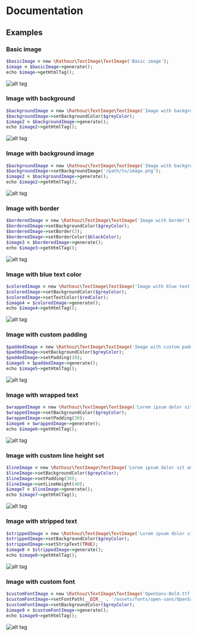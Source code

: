 Documentation
======

## Examples ##

### Basic image ###

```ruby
$basicImage = new \Rathouz\TextImage\TextImage('Basic image');
$image = $basicImage->generate();
echo $image->getHtmlTag();
```

![alt tag](https://raw.githubusercontent.com/rathouz/text-image/master/examples/assets/images/image1.png)

### Image with background ###

```ruby
$backgroundImage = new \Rathouz\TextImage\TextImage('Image with background');
$backgroundImage->setBackgroundColor($greyColor);
$image2 = $backgroundImage->generate();
echo $image2->getHtmlTag();
```

![alt tag](https://raw.githubusercontent.com/rathouz/text-image/master/examples/assets/images/image2.png)

### Image with background image ###

```ruby
$backgroundImage = new \Rathouz\TextImage\TextImage('Image with background');
$backgroundImage->setBackgroundImage('/path/to/image.png');
$image2 = $backgroundImage->generate();
echo $image2->getHtmlTag();
```

![alt tag](https://raw.githubusercontent.com/rathouz/text-image/master/examples/assets/images/image2.png)

### Image with border ###

```ruby
$borderedImage = new \Rathouz\TextImage\TextImage('Image with border');
$borderedImage->setBackgroundColor($greyColor);
$borderedImage->setBorder(3);
$borderedImage->setBorderColor($blackColor);
$image3 = $borderedImage->generate();
echo $image3->getHtmlTag();
```

![alt tag](https://raw.githubusercontent.com/rathouz/text-image/master/examples/assets/images/image3.png)

### Image with blue text color ###

```ruby
$coloredImage = new \Rathouz\TextImage\TextImage('Image with blue text color');
$coloredImage->setBackgroundColor($greyColor);
$coloredImage->setTextColor($redColor);
$image4 = $coloredImage->generate();
echo $image4->getHtmlTag();
```

![alt tag](https://raw.githubusercontent.com/rathouz/text-image/master/examples/assets/images/image4.png)

### Image with custom padding ###

```ruby
$paddedImage = new \Rathouz\TextImage\TextImage('Image with custom padding');
$paddedImage->setBackgroundColor($greyColor);
$paddedImage->setPadding(30);
$image5 = $paddedImage->generate();
echo $image5->getHtmlTag();
```

![alt tag](https://raw.githubusercontent.com/rathouz/text-image/master/examples/assets/images/image5.png)

### Image with wrapped text ###

```ruby
$wrappedImage = new \Rathouz\TextImage\TextImage('Lorem ipsum dolor sit amet, consectetur adipiscing elit. Maecenas ac eros finibus, pretium erat non, fermentum leo. Curabitur hendrerit lobortis risus.');
$wrappedImage->setBackgroundColor($greyColor);
$wrappedImage->setPadding(30);
$image6 = $wrappedImage->generate();
echo $image6->getHtmlTag();
```

![alt tag](https://raw.githubusercontent.com/rathouz/text-image/master/examples/assets/images/image6.png)

### Image with custom line height set ###

```ruby
$lineImage = new \Rathouz\TextImage\TextImage('Lorem ipsum dolor sit amet, consectetur adipiscing elit. Maecenas ac eros finibus, pretium erat non, fermentum leo. Curabitur hendrerit lobortis risus.');
$lineImage->setBackgroundColor($greyColor);
$lineImage->setPadding(30);
$lineImage->setLineHeight(40);
$image7 = $lineImage->generate();
echo $image7->getHtmlTag();
```

![alt tag](https://raw.githubusercontent.com/rathouz/text-image/master/examples/assets/images/image7.png)

### Image with stripped text ###

```ruby
$strippedImage = new \Rathouz\TextImage\TextImage('Lorem ipsum dolor sit amet, consectetur adipiscing elit. Maecenas ac eros finibus, pretium erat non, fermentum leo. Curabitur hendrerit lobortis risus.');
$strippedImage->setBackgroundColor($greyColor);
$strippedImage->setStripText(TRUE);
$image8 = $strippedImage->generate();
echo $image8->getHtmlTag();
```

![alt tag](https://raw.githubusercontent.com/rathouz/text-image/master/examples/assets/images/image8.png)

### Image with custom font ###

```ruby
$customFontImage = new \Rathouz\TextImage\TextImage('OpenSans-Bold.ttf');
$customFontImage->setFontPath(__DIR__ . '/assets/fonts/open-sans/OpenSans-Bold.ttf');
$customFontImage->setBackgroundColor($greyColor);
$image9 = $customFontImage->generate();
echo $image9->getHtmlTag();
```

![alt tag](https://raw.githubusercontent.com/rathouz/text-image/master/examples/assets/images/image9.png)
